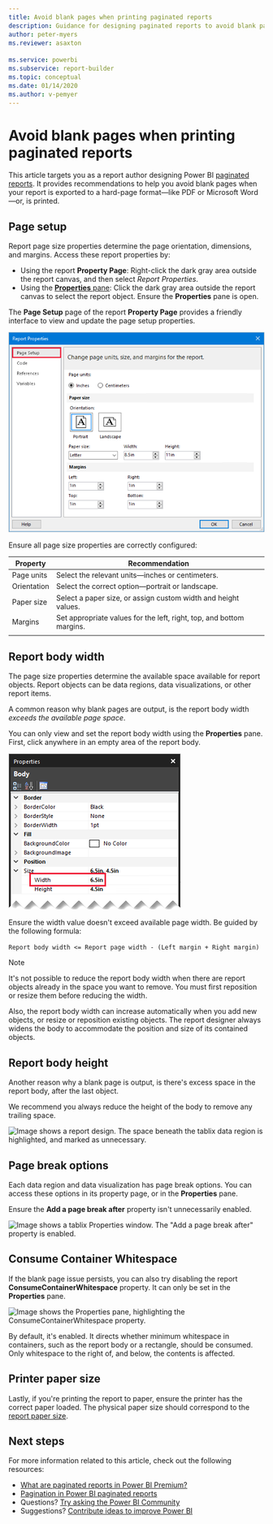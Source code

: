 ```yaml
---
title: Avoid blank pages when printing paginated reports
description: Guidance for designing paginated reports to avoid blank pages when printed.
author: peter-myers
ms.reviewer: asaxton

ms.service: powerbi
ms.subservice: report-builder
ms.topic: conceptual
ms.date: 01/14/2020
ms.author: v-pemyer
---
```


# Avoid blank pages when printing paginated reports

This article targets you as a report author designing Power BI [paginated reports](../paginated-reports-report-builder-power-bi.md). It provides recommendations to help you avoid blank pages when your report is exported to a hard-page format—like PDF or Microsoft Word—or, is printed.

## Page setup

Report page size properties determine the page orientation, dimensions, and margins. Access these report properties by:

- Using the report **Property Page**: Right-click the dark gray area outside the report canvas, and then select _Report Properties_.
- Using the [**Properties** pane](../paginated-reports-report-design-view.md#4-properties-pane): Click the dark gray area outside the report canvas to select the report object. Ensure the **Properties** pane is open.

The **Page Setup** page of the report **Property Page** provides a friendly interface to view and update the page setup properties.

![Image shows the Report Properties window, highlighting the Page Setup page.](media/report-paginated-blank-page/report-page-setup-properties.png)

Ensure all page size properties are correctly configured:

|Property|Recommendation|
|---------|---------|
|Page units|Select the relevant units—inches or centimeters.|
|Orientation|Select the correct option—portrait or landscape.|
|Paper size|Select a paper size, or assign custom width and height values.|
|Margins|Set appropriate values for the left, right, top, and bottom margins.|
|||

## Report body width

The page size properties determine the available space available for report objects. Report objects can be data regions, data visualizations, or other report items.

A common reason why blank pages are output, is the report body width _exceeds the available page space_.

You can only view and set the report body width using the **Properties** pane. First, click anywhere in an empty area of the report body.

![Image shows the Properties pane, highlighting the report body width property.](media/report-paginated-blank-page/report-body-properties-width.png)

Ensure the width value doesn't exceed available page width. Be guided by the following formula:

```Report body width <= Report page width - (Left margin + Right margin)```

> [!NOTE]
> It's not possible to reduce the report body width when there are report objects already in the space you want to remove. You must first reposition or resize them before reducing the width.
>
> Also, the report body width can increase automatically when you add new objects, or resize or reposition existing objects. The report designer always widens the body to accommodate the position and size of its contained objects.

## Report body height

Another reason why a blank page is output, is there's excess space in the report body, after the last object.

We recommend you always reduce the height of the body to remove any trailing space.

![Image shows a report design. The space beneath the tablix data region is highlighted, and marked as unnecessary.](media/report-paginated-blank-page/report-body-remove-trailing-space.png)

## Page break options

Each data region and data visualization has page break options. You can access these options in its property page, or in the **Properties** pane.

Ensure the **Add a page break after** property isn't unnecessarily enabled.

![Image shows a tablix Properties window. The "Add a page break after" property is enabled.](media/report-paginated-blank-page/data-region-page-break-option-after.png)

## Consume Container Whitespace

If the blank page issue persists, you can also try disabling the report **ConsumeContainerWhitespace** property. It can only be set in the **Properties** pane.

![Image shows the Properties pane, highlighting the ConsumeContainerWhitespace property.](media/report-paginated-blank-page/report-properties-consumecontainerwhitespace.png)

By default, it's enabled. It directs whether minimum whitespace in containers, such as the report body or a rectangle, should be consumed. Only whitespace to the right of, and below, the contents is affected.

## Printer paper size

Lastly, if you're printing the report to paper, ensure the printer has the correct paper loaded. The physical paper size should correspond to the [report paper size](#page-setup).

## Next steps

For more information related to this article, check out the following resources:

- [What are paginated reports in Power BI Premium?](../paginated-reports-report-builder-power-bi.md)
- [Pagination in Power BI paginated reports](../paginated-reports-pagination.md)
- Questions? [Try asking the Power BI Community](https://community.powerbi.com/)
- Suggestions? [Contribute ideas to improve Power BI](https://ideas.powerbi.com)
